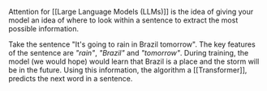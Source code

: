 Attention for [[Large Language Models (LLMs)]] is the idea of giving your model an idea of where to look within a sentence to extract the most possible information. 

Take the sentence "It's going to rain in Brazil tomorrow". The key features of the sentence are *"rain"*, *"Brazil"* and *"tomorrow"*. During training, the model (we would hope) would learn that Brazil is a place and the storm will be in the future. Using this information, the algorithm a [[Transformer]], predicts the next word in a sentence. 